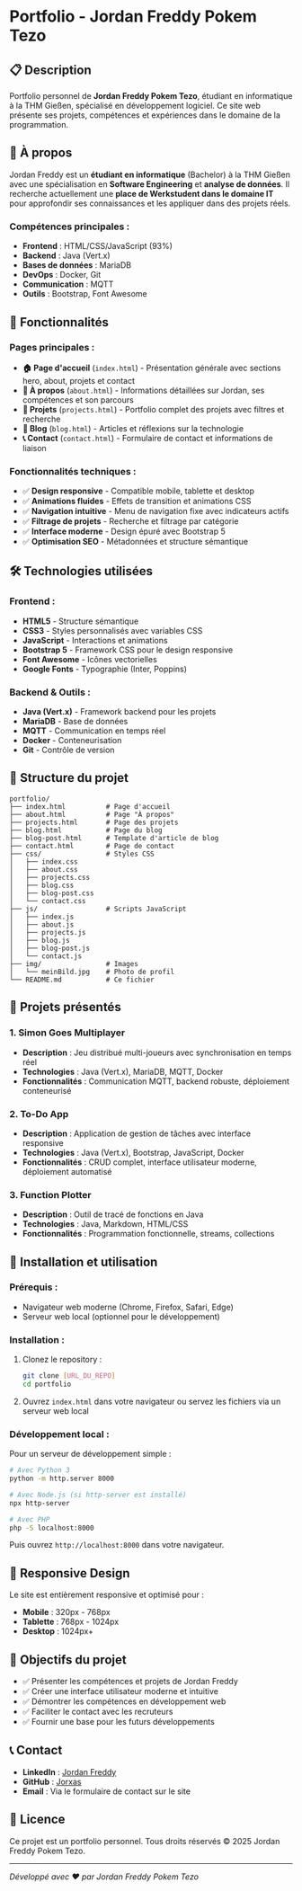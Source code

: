 # Portfolio - Jordan Freddy Pokem Tezo

## 📋 Description

Portfolio personnel de **Jordan Freddy Pokem Tezo**, étudiant en informatique à la THM Gießen, spécialisé en développement logiciel. Ce site web présente ses projets, compétences et expériences dans le domaine de la programmation.

## 🎯 À propos

Jordan Freddy est un **étudiant en informatique** (Bachelor) à la THM Gießen avec une spécialisation en **Software Engineering** et **analyse de données**. Il recherche actuellement une **place de Werkstudent dans le domaine IT** pour approfondir ses connaissances et les appliquer dans des projets réels.

### Compétences principales :
- **Frontend** : HTML/CSS/JavaScript (93%)
- **Backend** : Java (Vert.x)
- **Bases de données** : MariaDB
- **DevOps** : Docker, Git
- **Communication** : MQTT
- **Outils** : Bootstrap, Font Awesome

## 🚀 Fonctionnalités

### Pages principales :
- **🏠 Page d'accueil** (`index.html`) - Présentation générale avec sections hero, about, projets et contact
- **👤 À propos** (`about.html`) - Informations détaillées sur Jordan, ses compétences et son parcours
- **💼 Projets** (`projects.html`) - Portfolio complet des projets avec filtres et recherche
- **📝 Blog** (`blog.html`) - Articles et réflexions sur la technologie
- **📞 Contact** (`contact.html`) - Formulaire de contact et informations de liaison

### Fonctionnalités techniques :
- ✅ **Design responsive** - Compatible mobile, tablette et desktop
- ✅ **Animations fluides** - Effets de transition et animations CSS
- ✅ **Navigation intuitive** - Menu de navigation fixe avec indicateurs actifs
- ✅ **Filtrage de projets** - Recherche et filtrage par catégorie
- ✅ **Interface moderne** - Design épuré avec Bootstrap 5
- ✅ **Optimisation SEO** - Métadonnées et structure sémantique

## 🛠️ Technologies utilisées

### Frontend :
- **HTML5** - Structure sémantique
- **CSS3** - Styles personnalisés avec variables CSS
- **JavaScript** - Interactions et animations
- **Bootstrap 5** - Framework CSS pour le design responsive
- **Font Awesome** - Icônes vectorielles
- **Google Fonts** - Typographie (Inter, Poppins)

### Backend & Outils :
- **Java (Vert.x)** - Framework backend pour les projets
- **MariaDB** - Base de données
- **MQTT** - Communication en temps réel
- **Docker** - Conteneurisation
- **Git** - Contrôle de version

## 📁 Structure du projet

```
portfolio/
├── index.html          # Page d'accueil
├── about.html          # Page "À propos"
├── projects.html       # Page des projets
├── blog.html           # Page du blog
├── blog-post.html      # Template d'article de blog
├── contact.html        # Page de contact
├── css/                # Styles CSS
│   ├── index.css
│   ├── about.css
│   ├── projects.css
│   ├── blog.css
│   ├── blog-post.css
│   └── contact.css
├── js/                 # Scripts JavaScript
│   ├── index.js
│   ├── about.js
│   ├── projects.js
│   ├── blog.js
│   ├── blog-post.js
│   └── contact.js
├── img/                # Images
│   └── meinBild.jpg    # Photo de profil
└── README.md           # Ce fichier
```

## 🎨 Projets présentés

### 1. Simon Goes Multiplayer
- **Description** : Jeu distribué multi-joueurs avec synchronisation en temps réel
- **Technologies** : Java (Vert.x), MariaDB, MQTT, Docker
- **Fonctionnalités** : Communication MQTT, backend robuste, déploiement conteneurisé

### 2. To-Do App
- **Description** : Application de gestion de tâches avec interface responsive
- **Technologies** : Java (Vert.x), Bootstrap, JavaScript, Docker
- **Fonctionnalités** : CRUD complet, interface utilisateur moderne, déploiement automatisé

### 3. Function Plotter
- **Description** : Outil de tracé de fonctions en Java
- **Technologies** : Java, Markdown, HTML/CSS
- **Fonctionnalités** : Programmation fonctionnelle, streams, collections

## 🚀 Installation et utilisation

### Prérequis :
- Navigateur web moderne (Chrome, Firefox, Safari, Edge)
- Serveur web local (optionnel pour le développement)

### Installation :
1. Clonez le repository :
   ```bash
   git clone [URL_DU_REPO]
   cd portfolio
   ```

2. Ouvrez `index.html` dans votre navigateur ou servez les fichiers via un serveur web local

### Développement local :
Pour un serveur de développement simple :
```bash
# Avec Python 3
python -m http.server 8000

# Avec Node.js (si http-server est installé)
npx http-server

# Avec PHP
php -S localhost:8000
```

Puis ouvrez `http://localhost:8000` dans votre navigateur.

## 📱 Responsive Design

Le site est entièrement responsive et optimisé pour :
- **Mobile** : 320px - 768px
- **Tablette** : 768px - 1024px
- **Desktop** : 1024px+

## 🎯 Objectifs du projet

- ✅ Présenter les compétences et projets de Jordan Freddy
- ✅ Créer une interface utilisateur moderne et intuitive
- ✅ Démontrer les compétences en développement web
- ✅ Faciliter le contact avec les recruteurs
- ✅ Fournir une base pour les futurs développements

## 📞 Contact

- **LinkedIn** : [Jordan Freddy](https://www.linkedin.com/in/jordan-freddy)
- **GitHub** : [Jorxas](https://github.com/Jorxas)
- **Email** : Via le formulaire de contact sur le site

## 📄 Licence

Ce projet est un portfolio personnel. Tous droits réservés © 2025 Jordan Freddy Pokem Tezo.

---

*Développé avec ❤️ par Jordan Freddy Pokem Tezo*
